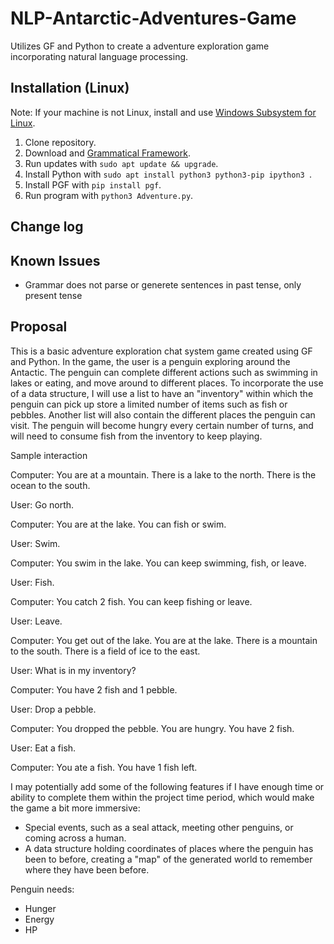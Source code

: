 # NLP-Antarctic-Adventures-Game

Utilizes GF and Python to create a adventure exploration game incorporating natural language processing.

## Installation (Linux)

Note: If your machine is not Linux, install and use [Windows Subsystem for Linux](https://learn.microsoft.com/en-us/windows/wsl/install).

1. Clone repository.
2. Download and [Grammatical Framework](https://www.grammaticalframework.org/download/index-3.11.html).
3. Run updates with `sudo apt update && upgrade`.
4. Install Python with `sudo apt install python3 python3-pip ipython3 `.
5. Install PGF with `pip install pgf`.
6. Run program with `python3 Adventure.py`.

## Change log

## Known Issues
- Grammar does not parse or generete sentences in past tense, only present tense

## Proposal

This is a basic adventure exploration chat system game created using GF and Python. In the game, the user is a penguin exploring around the Antactic. The penguin can complete different actions such as swimming in lakes or eating, and move around to different places. To incorporate the use of a data structure, I will use a list to have an "inventory" within which the penguin can pick up store a limited number of items such as fish or pebbles. Another list will also contain the different places the penguin can visit. The penguin will become hungry every certain number of turns, and will need to consume fish from the inventory to keep playing.

Sample interaction

Computer: You are at a mountain. There is a lake to the north. There is the ocean to the south.

User: Go north.

Computer: You are at the lake. You can fish or swim.

User: Swim.

Computer: You swim in the lake. You can keep swimming, fish, or leave.

User: Fish.

Computer: You catch 2 fish. You can keep fishing or leave.

User: Leave.

Computer: You get out of the lake. You are at the lake. There is a mountain to the south. There is a field of ice to the east.

User: What is in my inventory?

Computer: You have 2 fish and 1 pebble.

User: Drop a pebble.

Computer: You dropped the pebble. You are hungry. You have 2 fish.

User: Eat a fish.

Computer: You ate a fish. You have 1 fish left.


I may potentially add some of the following features if I have enough time or ability to complete them within the project time period, which would make the game a bit more immersive:
- Special events, such as a seal attack, meeting other penguins, or coming across a human.
- A data structure holding coordinates of places where the penguin has been to before, creating a "map" of the generated world to remember where they have been before.

Penguin needs:
- Hunger
- Energy
- HP
